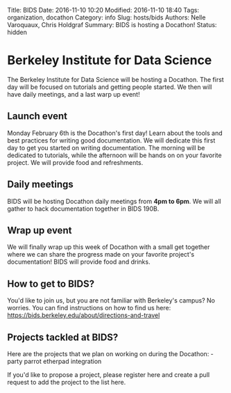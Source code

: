Title: BIDS
Date: 2016-11-10 10:20
Modified: 2016-11-10 18:40
Tags: organization, docathon
Category: info
Slug: hosts/bids
Authors: Nelle Varoquaux, Chris Holdgraf
Summary: BIDS is hosting a Docathon!
Status: hidden


# Berkeley Institute for Data Science

The Berkeley Institute for Data Science will be hosting a Docathon. The first
day will be focused on tutorials and getting people started. We then will have
daily meetings, and a last warp up event!

## Launch event

Monday February 6th is the Docathon's first day! Learn about the tools and
best practices for writing good documentation. We will dedicate this first day to
get you started on writing documentation. The morning will be dedicated to
tutorials, while the afternoon will be hands on on your favorite project. We will
provide food and refreshments.

## Daily meetings

BIDS will be hosting Docathon daily meetings from **4pm to 6pm**. We will all
gather to hack documentation together in BIDS 190B.

## Wrap up event

We will finally wrap up this week of Docathon with a small get together where we can 
share the progress made on your favorite project's documentation!
BIDS will provide food and drinks.

## How to get to BIDS?

You'd like to join us, but you are not familiar with Berkeley's campus? No worries.
You can find instructions on how to find us here: 
https://bids.berkeley.edu/about/directions-and-travel

## Projects tackled at BIDS?

Here are the projects that we plan on working on during the Docathon:
    - party parrot etherpad integration
    
If you'd like to propose a project, please register here and create a pull request
to add the project to the list here.
